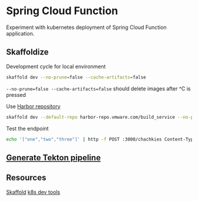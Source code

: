 # Spring Cloud Function

Experiment with kubernetes deployment of Spring Cloud Function application.

## Skaffoldize

Development cycle for local environment

```bash
skaffold dev --no-prune=false --cache-artifacts=false
```

`--no-prune=false --cache-artifacts=false` should delete images after ^C is pressed

Use [Harbor repository](https://harbor-repo.vmware.com/) 

```bash
skaffold dev --default-repo harbor-repo.vmware.com/build_service --no-prune=false --cache-artifacts=false --port-forward
```

Test the endpoint

```bash
echo '["one","two","three"]' | http -f POST :3000/chachkies Content-Type:text/plain
```


## [Generate Tekton pipeline](https://github.com/GoogleContainerTools/skaffold/tree/master/examples/generate-pipeline)

## Resources

[Skaffold](https://skaffold.dev/)
[k8s dev tools](https://github.com/dsyer/skaffold-devtools-demo)